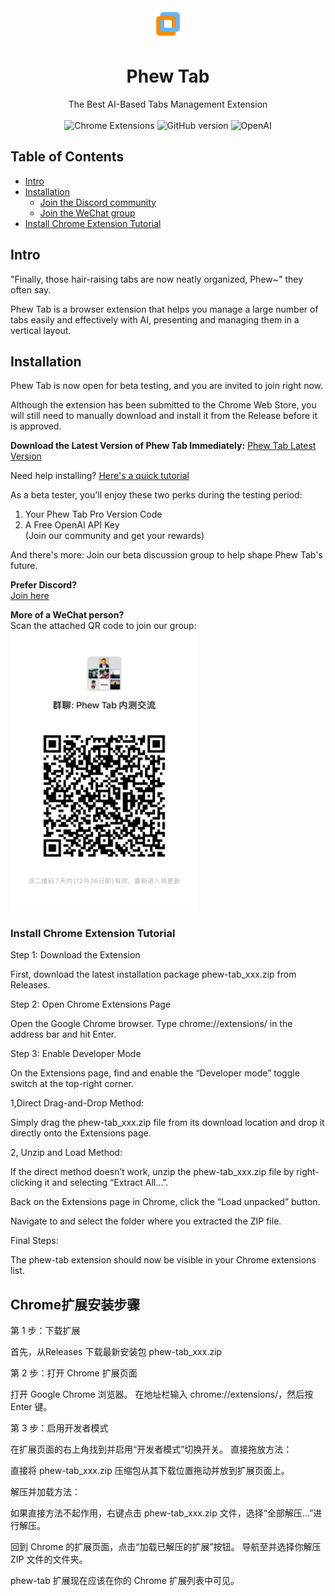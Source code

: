 <div align="center">
  <img src="./img/icon.png" width=50px height=50px>
  <h1>Phew Tab</h1>
  The Best AI-Based Tabs Management Extension<br/><br/>

  <a href="">
      </a>
      <img alt="Chrome Extensions" src="https://img.shields.io/badge/Chrome%20Extensions-supported-brightgreen.svg">
      <img alt="GitHub version" src="https://img.shields.io/badge/version-1.0.0.4-blue.svg">
      <img alt="OpenAI" src="https://img.shields.io/badge/OpenAI-used-brightgreen.svg">
      
  <br/>
</div>

## Table of Contents

- [Intro](#intro)
- [Installation](#installation)
  - [Join the Discord community](#join_discord)
  - [Join the WeChat group](#join_wechat_group)
- [Install Chrome Extension Tutorial](#Tutorial)

## Intro <a name="intro"></a>

"Finally, those hair-raising tabs are now neatly organized, Phew~" they often say.

Phew Tab is a browser extension that helps you manage a large number of tabs easily and effectively with AI, presenting and managing them in a vertical layout.

## Installation <a name="installation"></a>

Phew Tab is now open for beta testing, and you are invited to join right now.

Although the extension has been submitted to the Chrome Web Store, you will still need to manually download and install it from the Release before it is approved.

**Download the Latest Version of Phew Tab Immediately:**
[Phew Tab Latest Version](https://github.com/augusdin/phew-tab/releases/latest)

Need help installing? [Here's a quick tutorial](#Tutorial)

As a beta tester, you'll enjoy these two perks during the testing period:

1. Your Phew Tab Pro Version Code
2. A Free OpenAI API Key
<br/>(Join our community and get your rewards)

And there's more:
Join our beta discussion group to help shape Phew Tab's future.

**Prefer Discord?**<a name="join_discord"></a><br/>
[Join here](https://discord.gg/yHrws38W)

**More of a WeChat person?**<a name="join_wechat_group"></a><br/>
Scan the attached QR code to join our group:
<br/>
<img width="300" src="./img/beta_test.jpg" />
### Install Chrome Extension Tutorial <a name="tutorial"></a>

Step 1: Download the Extension

First, download the latest installation package phew-tab_xxx.zip from Releases.

Step 2: Open Chrome Extensions Page

Open the Google Chrome browser.
Type chrome://extensions/ in the address bar and hit Enter.

Step 3: Enable Developer Mode

On the Extensions page, find and enable the “Developer mode” toggle switch at the top-right corner.

1,Direct Drag-and-Drop Method:

Simply drag the phew-tab_xxx.zip file from its download location and drop it directly onto the Extensions page.

2, Unzip and Load Method:

If the direct method doesn’t work, unzip the phew-tab_xxx.zip file by right-clicking it and selecting “Extract All…”.

Back on the Extensions page in Chrome, click the “Load unpacked” button.

Navigate to and select the folder where you extracted the ZIP file.

Final Steps:

The phew-tab extension should now be visible in your Chrome extensions list.

## Chrome扩展安装步骤

第 1 步：下载扩展

首先，从Releases 下载最新安装包 phew-tab_xxx.zip

第 2 步：打开 Chrome 扩展页面

打开 Google Chrome 浏览器。
在地址栏输入 chrome://extensions/，然后按 Enter 键。

第 3 步：启用开发者模式

在扩展页面的右上角找到并启用“开发者模式”切换开关。
直接拖放方法：

直接将 phew-tab_xxx.zip 压缩包从其下载位置拖动并放到扩展页面上。

解压并加载方法：

如果直接方法不起作用，右键点击 phew-tab_xxx.zip 文件，选择“全部解压...”进行解压。

回到 Chrome 的扩展页面，点击“加载已解压的扩展”按钮。
导航至并选择你解压 ZIP 文件的文件夹。

phew-tab 扩展现在应该在你的 Chrome 扩展列表中可见。

